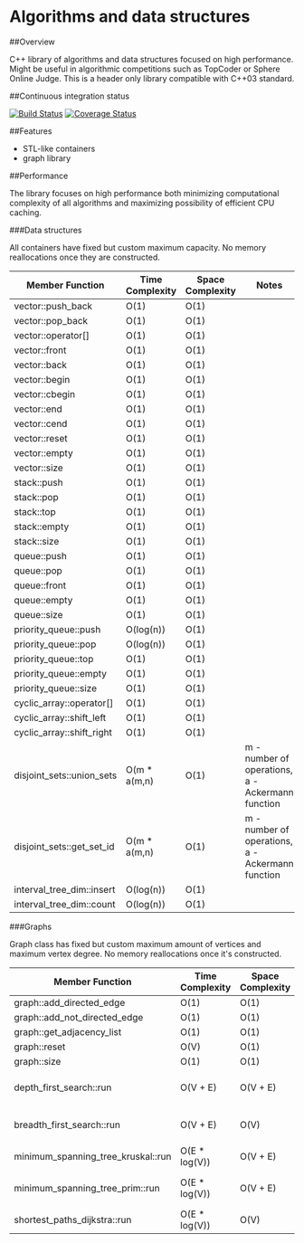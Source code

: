# Algorithms and data structures


##Overview

C++ library of algorithms and data structures focused on high performance. Might be useful in algorithmic competitions such as TopCoder or Sphere Online Judge. This is a header only library compatible with C++03 standard.


##Continuous integration status

[![Build Status](https://travis-ci.org/pawel-kieliszczyk/algorithms.svg)](https://travis-ci.org/pawel-kieliszczyk/algorithms)
[![Coverage Status](https://img.shields.io/coveralls/pawel-kieliszczyk/algorithms.svg)](https://coveralls.io/r/pawel-kieliszczyk/algorithms?branch=master)


##Features

 + STL-like containers
 + graph library


##Performance

The library focuses on high performance both minimizing computational complexity of all algorithms and maximizing possibility of efficient CPU caching.


###Data structures

All containers have fixed but custom maximum capacity. No memory reallocations once they are constructed.

| Member Function           | Time Complexity | Space Complexity | Notes                                            |
|---------------------------|-----------------|------------------|--------------------------------------------------|
| vector::push_back         | O(1)            | O(1)             |                                                  |
| vector::pop_back          | O(1)            | O(1)             |                                                  |
| vector::operator[]        | O(1)            | O(1)             |                                                  |
| vector::front             | O(1)            | O(1)             |                                                  |
| vector::back              | O(1)            | O(1)             |                                                  |
| vector::begin             | O(1)            | O(1)             |                                                  |
| vector::cbegin            | O(1)            | O(1)             |                                                  |
| vector::end               | O(1)            | O(1)             |                                                  |
| vector::cend              | O(1)            | O(1)             |                                                  |
| vector::reset             | O(1)            | O(1)             |                                                  |
| vector::empty             | O(1)            | O(1)             |                                                  |
| vector::size              | O(1)            | O(1)             |                                                  |
| stack::push               | O(1)            | O(1)             |                                                  |
| stack::pop                | O(1)            | O(1)             |                                                  |
| stack::top                | O(1)            | O(1)             |                                                  |
| stack::empty              | O(1)            | O(1)             |                                                  |
| stack::size               | O(1)            | O(1)             |                                                  |
| queue::push               | O(1)            | O(1)             |                                                  |
| queue::pop                | O(1)            | O(1)             |                                                  |
| queue::front              | O(1)            | O(1)             |                                                  |
| queue::empty              | O(1)            | O(1)             |                                                  |
| queue::size               | O(1)            | O(1)             |                                                  |
| priority_queue::push      | O(log(n))       | O(1)             |                                                  |
| priority_queue::pop       | O(log(n))       | O(1)             |                                                  |
| priority_queue::top       | O(1)            | O(1)             |                                                  |
| priority_queue::empty     | O(1)            | O(1)             |                                                  |
| priority_queue::size      | O(1)            | O(1)             |                                                  |
| cyclic_array::operator[]  | O(1)            | O(1)             |                                                  |
| cyclic_array::shift_left  | O(1)            | O(1)             |                                                  |
| cyclic_array::shift_right | O(1)            | O(1)             |                                                  |
| disjoint_sets::union_sets | O(m * a(m,n)    | O(1)             | m - number of operations, a - Ackermann function |
| disjoint_sets::get_set_id | O(m * a(m,n)    | O(1)             | m - number of operations, a - Ackermann function |
| interval_tree_dim::insert | O(log(n))       | O(1)             |                                                  |
| interval_tree_dim::count  | O(log(n))       | O(1)             |                                                  |


###Graphs

Graph class has fixed but custom maximum amount of vertices and maximum vertex degree. No memory reallocations once it's constructed.

| Member Function                    | Time Complexity | Space Complexity | Notes                 |
|------------------------------------|-----------------|------------------|-----------------------|
| graph::add_directed_edge           | O(1)            | O(1)             |                       |
| graph::add_not_directed_edge       | O(1)            | O(1)             |                       |
| graph::get_adjacency_list          | O(1)            | O(1)             |                       |
| graph::reset                       | O(V)            | O(1)             |                       |
| graph::size                        | O(1)            | O(1)             |                       |
| depth_first_search::run            | O(V + E)        | O(V + E)         | Non-recursive version |
| breadth_first_search::run          | O(V + E)        | O(V)             | Non-recursive version |
| minimum_spanning_tree_kruskal::run | O(E * log(V))   | O(V + E)         |                       |
| minimum_spanning_tree_prim::run    | O(E * log(V))   | O(V + E)         | Will be improved soon |
| shortest_paths_dijkstra::run       | O(E * log(V))   | O(V)             |                       |
